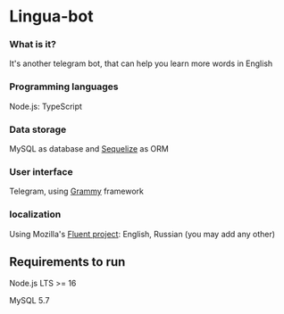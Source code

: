 # Lingua-bot

### What is it?

It's another telegram bot, that can help you learn more words in English

### Programming languages

Node.js: TypeScript

### Data storage

MySQL as database and [Sequelize](https://www.npmjs.com/package/sequelize) as ORM

### User interface

Telegram, using [Grammy](https://www.npmjs.com/package/grammy) framework

### localization

Using Mozilla's [Fluent project](https://projectfluent.org/): English, Russian (you may add any other)

## Requirements to run

Node.js LTS >= 16

MySQL 5.7
